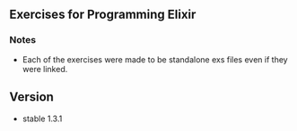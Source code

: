 ## Exercises for Programming Elixir

### Notes

- Each of the exercises were made to be standalone exs files even if they were linked.

## Version

- stable 1.3.1

